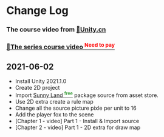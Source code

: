 # Change Log

### The course video from [🔗Unity.cn](https:/learn.u3d.cn/)

### [🔗The series course video <sup style="color:red">Need to pay</sup>](https://learn.u3d.cn/tutorial/Visual-Scripting)

## 2021-06-02
- Install Unity 2021.1.0
- Create 2D project
- Import [Sunny Land <sup style="color:green">free</sup>](https://assetstore.unity.com/packages/2d/characters/sunny-land-103349) package source from asset store.
- Use 2D extra create a rule map
- Change all the source picture pixle per unit to 16
- Add the player fox to the scene
- [Chapter 1 - video] Part 1 - Install & Import source
- [Chapter 2 - video] Part 1 - 2D extra for draw map